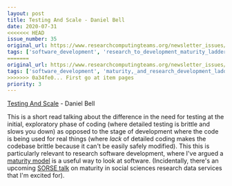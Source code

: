 ```yaml
---
layout: post
title: Testing And Scale - Daniel Bell
date: 2020-07-31
<<<<<<< HEAD
issue_number: 35
original_url: https://www.researchcomputingteams.org/newsletter_issues/0035
tags: ['software_development', 'research_to_development_maturity_ladder', 'testing']
=======
original_url: https://www.researchcomputingteams.org/newsletter_issues/0035
tags: ['software_development', 'maturity,_and_research_development_ladder', 'testing']
>>>>>>> 0a34fe0... First go at item pages
priority: 3
---
```


<!-- markdownlint-disable MD033 -->
<!-- markdownlint-disable MD041 -->
<!-- markdownlint-disable MD049 -->

[Testing And Scale](https://thecobraeffect.blogspot.com/2020/07/testing-and-scale.html) - Daniel Bell

This is a short read talking about the difference in the need for testing at the initial, exploratory phase of coding (where detailed testing is brittle and slows you down) as opposed to the stage of development where the code is being used for real things (where *lack* of detailed coding makes the codebase brittle because it can't be easily safely modified). This this is particularly relevant to research software development, where I've argued a [maturity model](https://www.dursi.ca/post/incrementalism-for-scientific-development.html) is a useful way to look at software. (Incidentally, there's an upcoming [SORSE talk](https://sorse.github.io/programme/talks/event-009/) on maturity in social sciences research data services that I'm excited for).

